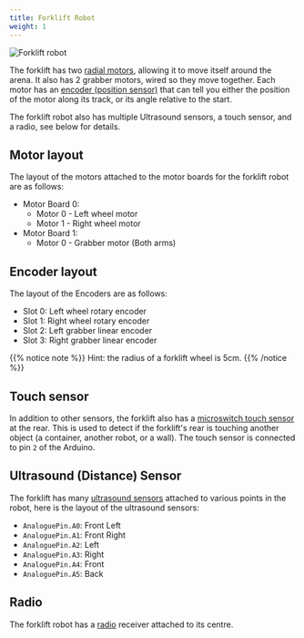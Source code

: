 ```yaml
---
title: Forklift Robot
weight: 1
---
```


![Forklift robot](/img/robots/forklift-isolated.png)

The forklift has two [radial motors](/api/motor-board), allowing it to move itself around the arena. It also has 2 grabber motors, wired so they move together. Each motor has an [encoder (position sensor)](/api/encoder) that can tell you either the position of the motor along its track, or its angle relative to the start.

The forklift robot also has multiple Ultrasound sensors, a touch sensor, and a radio, see below for details.

## Motor layout

The layout of the motors attached to the motor boards for the forklift robot are as follows:

- Motor Board 0:
    - Motor 0 - Left wheel motor
    - Motor 1 - Right wheel motor
- Motor Board 1:
    - Motor 0 - Grabber motor (Both arms)

## Encoder layout

The layout of the Encoders are as follows:

- Slot 0: Left wheel rotary encoder
- Slot 1: Right wheel rotary encoder
- Slot 2: Left grabber linear encoder
- Slot 3: Right grabber linear encoder

{{% notice note %}}
Hint: the radius of a forklift wheel is 5cm.
{{% /notice %}}

## Touch sensor

In addition to other sensors, the forklift also has a [microswitch touch sensor](/api/touch) at the rear. This is used to detect if the forklift's rear is touching another object (a container, another robot, or a wall). The touch sensor is connected to pin `2` of the Arduino.

## Ultrasound (Distance) Sensor

The forklift has many [ultrasound sensors](/api/ultrasound) attached to various points in the robot, here is the layout of the ultrasound sensors:

- `AnaloguePin.A0`: Front Left
- `AnaloguePin.A1`: Front Right
- `AnaloguePin.A2`: Left
- `AnaloguePin.A3`: Right
- `AnaloguePin.A4`: Front
- `AnaloguePin.A5`: Back

## Radio

The forklift robot has a [radio](/api/radio) receiver attached to its centre.
